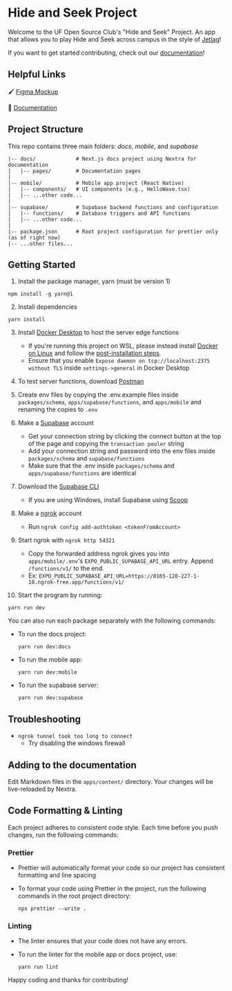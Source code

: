 # Hide and Seek Project

Welcome to the UF Open Source Club's "Hide and Seek" Project. An app that allows
you to play Hide and Seek across campus in the style of
[Jetlag](https://www.youtube.com/watch?v=PHjkSKQSzv4)!

If you want to get started contributing, check out our
[documentation](https://hide-and-seek-lac.vercel.app/)!

## Helpful Links

🖌️
[Figma Mockup](https://www.figma.com/design/SNNLRoLLpGsOfBPUgeeoaw/OSC-Hide-and-Seek?node-id=2-2&t=4aAjksykaIuTcMgX-1)

📖 [Documentation](https://hide-and-seek-lac.vercel.app/)

## Project Structure

This repo contains three main folders: _docs_, _mobile_, and _supabase_

```
|-- docs/             # Next.js docs project using Nextra for documentation
|   |-- pages/        # Documentation pages
|
|-- mobile/           # Mobile app project (React Native)
|   |-- components/   # UI components (e.g., HelloWave.tsx)
|   |-- ...other code...
|
|-- supabase/         # Supabase backend functions and configuration
|   |-- functions/    # Database triggers and API functions
|   |-- ...other code...
|
|-- package.json      # Root project configuration for prettier only (as of right now)
|-- ...other files...
```

## Getting Started

1. Install the package manager, yarn (must be version 1)

```
npm install -g yarn@1
```

2. Install dependencies

```
yarn install
```

3. Install [Docker Desktop](https://www.docker.com/products/docker-desktop/) to host the server edge functions

   - If you're running this project on WSL, please instead install [Docker on Linux](https://docs.docker.com/desktop/setup/install/linux/) and follow the [post-installation steps](https://docs.docker.com/engine/install/linux-postinstall/).
   - Ensure that you enable `Expose daemon on tcp://localhost:2375 without TLS` inside `settings->general` in Docker Desktop

4. To test server functions, download [Postman](https://www.postman.com/)

5. Create env files by copying the .env.example files inside `packages/schema`, `apps/supabase/functions`, and `apps/mobile` and renaming the copies to `.env`

6. Make a [Supabase](https://supabase.com) account

   - Get your connection string by clicking the connect button at the top of the page and copying the `transaction pooler` string
   - Add your connection string and password into the env files inside `packages/schema` and `supabase/functions`
   - Make sure that the .env inside `packages/schema` and `apps/supabase/functions` are identical

7. Download the [Supabase CLI](https://supabase.com/docs/guides/local-development/cli/getting-started?queryGroups=platform&platform=windows&queryGroups=access-method&access-method=kong)

   - If you are using Windows, install Supabase using [Scoop](https://scoop.sh/)

8. Make a [ngrok](https://dashboard.ngrok.com/) account

   - Run `ngrok config add-authtoken <tokenFromAccount>`

9. Start ngrok with `ngrok http 54321`

   - Copy the forwarded address ngrok gives you into `apps/mobile/.env`'s `EXPO_PUBLIC_SUPABASE_API_URL` entry. Append `/functions/v1/` to the end.
   - Ex: `EXPO_PUBLIC_SUPABASE_API_URL=https://8165-128-227-1-18.ngrok-free.app/functions/v1/`

10. Start the program by running:

```
yarn run dev
```

You can also run each package separately with the following commands:

- To run the docs project:

  ```
  yarn run dev:docs
  ```

- To run the mobile app:

  ```
  yarn run dev:mobile
  ```

- To run the supabase server:
  ```
  yarn run dev:supabase
  ```

## Troubleshooting

- `ngrok tunnel took too long to connect`
  - Try disabling the windows firewall

## Adding to the documentation

Edit Markdown files in the `apps/content/` directory. Your changes will be
live-reloaded by Nextra.

## Code Formatting & Linting

Each project adheres to consistent code style. Each time before you push
changes, run the following commands:

### Prettier

- Prettier will automatically format your code so our project has consistent
  formatting and line spacing

- To format your code using Prettier in the project, run the following commands
  in the root project directory:

  ```
  npx prettier --write .
  ```

### Linting

- The linter ensures that your code does not have any errors.
- To run the linter for the mobile app or docs project, use:

  ```
  yarn run lint
  ```

Happy coding and thanks for contributing!
